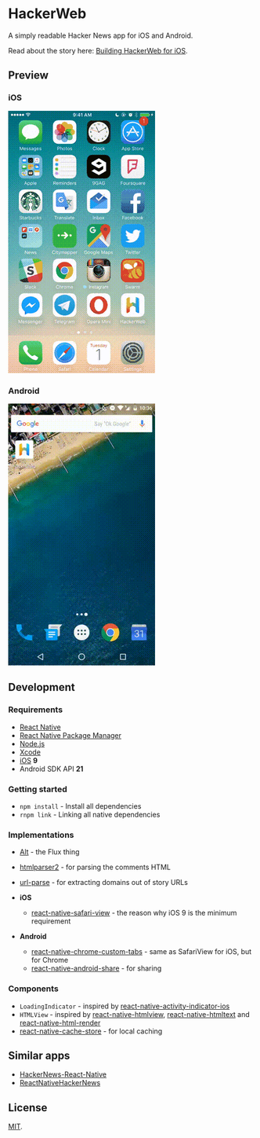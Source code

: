 HackerWeb
===

A simply readable Hacker News app for iOS and Android.

Read about the story here: [Building HackerWeb for iOS](http://cheeaun.com/blog/2016/03/building-hackerweb-ios/).

Preview
---

### iOS

![Preview on iOS](media/hackerweb-preview-ios.gif)

### Android

![Preview on Android](media/hackerweb-preview-android.gif)

Development
---

### Requirements

- [React Native](https://facebook.github.io/react-native/)
- [React Native Package Manager](https://github.com/rnpm/rnpm)
- [Node.js](https://nodejs.org/)
- [Xcode](https://developer.apple.com/xcode/)
- [iOS](https://www.apple.com/ios/) **9**
- Android SDK API **21**

### Getting started

- `npm install` - Install all dependencies
- `rnpm link` - Linking all native dependencies

### Implementations

- [Alt](http://alt.js.org/) - the Flux thing
- [htmlparser2](https://github.com/fb55/htmlparser2) - for parsing the comments HTML
- [url-parse](https://github.com/unshiftio/url-parse) - for extracting domains out of story URLs
- **iOS**
  - [react-native-safari-view](https://github.com/naoufal/react-native-safari-view) - the reason why iOS 9 is the minimum requirement

- **Android**
  - [react-native-chrome-custom-tabs](https://github.com/dstaley/react-native-chrome-custom-tabs) - same as SafariView for iOS, but for Chrome
  - [react-native-android-share](https://github.com/haydenth/react-native-android-share) - for sharing

### Components

- `LoadingIndicator` - inspired by [react-native-activity-indicator-ios](https://github.com/pwmckenna/react-native-activity-indicator-ios)
- `HTMLView` - inspired by [react-native-htmlview](https://github.com/jsdf/react-native-htmlview), [react-native-htmltext](https://github.com/siuying/react-native-htmltext) and [react-native-html-render](https://github.com/soliury/react-native-html-render)
- [react-native-cache-store](https://github.com/cheeaun/react-native-cache-store) - for local caching

Similar apps
---

- [HackerNews-React-Native](https://github.com/iSimar/HackerNews-React-Native)
- [ReactNativeHackerNews](https://github.com/jsdf/ReactNativeHackerNews)

License
---

[MIT](http://cheeaun.mit-license.org/).
